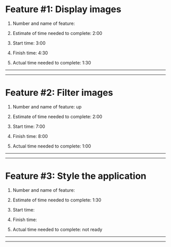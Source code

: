 # Feature #1: Display images

1. Number and name of feature: 

2. Estimate of time needed to complete: 2:00

3. Start time: 3:00

4. Finish time: 4:30

5. Actual time needed to complete: 1:30

****************************************************************************
****************************************************************************

# Feature #2: Filter images

1. Number and name of feature: up

2. Estimate of time needed to complete: 2:00

3. Start time: 7:00

4. Finish time: 8:00

5. Actual time needed to complete: 1:00

****************************************************************************
****************************************************************************

# Feature #3: Style the application

1. Number and name of feature: 

2. Estimate of time needed to complete: 1:30

3. Start time: 

4. Finish time: 

5. Actual time needed to complete: not ready 

****************************************************************************
****************************************************************************